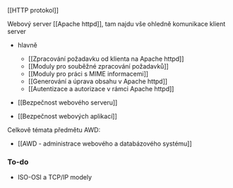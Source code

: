 [[HTTP protokol]]

Webový server [[Apache httpd]], tam najdu vše ohledně komunikace klient server
- hlavně
	- [[Zpracování požadavku od klienta na Apache httpd]]
	- [[Moduly pro souběžné zpracování požadavků]]
	- [[Moduly pro práci s MIME informacemi]]
	- [[Generování a úprava obsahu v Apache httpd]]
	- [[Autentizace a autorizace v rámci Apache httpd]]

- [[Bezpečnost webového serveru]]
- [[Bezpečnost webových aplikací]]

Celkově témata předmětu AWD:
- [[AWD - administrace webového a databázového systému]]
### To-do
- ISO-OSI a TCP/IP modely